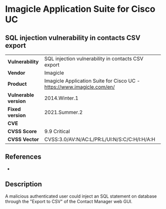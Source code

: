 # Imagicle Application Suite for Cisco UC
## SQL injection vulnerability in contacts CSV export

|  |  |
|---|---|
| **Vulnerability** | SQL injection vulnerability in contacts CSV export | 
| **Vendor** | Imagicle |
| **Product** | Imagicle Application Suite for Cisco UC - https://www.imagicle.com/en/ |
| **Vulnerable version** | 2014.Winter.1 |
| **Fixed version** | 2021.Summer.2 |
| **CVE** |  |
| **CVSS Score** | 9.9 Critical |
| **CVSS Vector** | CVSS:3.0/AV:N/AC:L/PR:L/UI:N/S:C/C:H/I:H/A:H |

## References
* 

## Description
A malicious authenticated user could inject an SQL statement on database through the "Export to CSV" of the Contact Manager web GUI.

